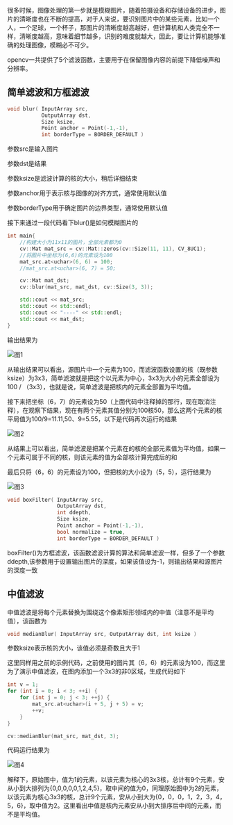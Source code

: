 很多时候，图像处理的第一步就是模糊图片，随着拍摄设备和存储设备的进步，图片的清晰度也在不断的提高，对于人来说，要识别图片中的某些元素，比如一个人，一个足球，一个杯子，那图片的清晰度越高越好，但计算机和人类完全不一样，清晰度越高，意味着细节越多，识别的难度就越大，因此，要让计算机能够准确的处理图像，模糊必不可少。

opencv一共提供了5个滤波函数，主要用于在保留图像内容的前提下降低噪声和分辨率。

## 简单滤波和方框滤波

```c++
void blur( InputArray src, 
           OutputArray dst,
           Size ksize, 
           Point anchor = Point(-1,-1),
           int borderType = BORDER_DEFAULT )
```
参数src是输入图片

参数dst是结果

参数ksize是滤波计算的核的大小，稍后详细结束

参数anchor用于表示核与图像的对齐方式，通常使用默认值

参数borderType用于确定图片的边界类型，通常使用默认值

接下来通过一段代码看下blur()是如何模糊图片的
```c++
int main{
    //构建大小为11x11的图片，全部元素都为0
    cv::Mat mat_src = cv::Mat::zeros(cv::Size(11, 11), CV_8UC1);
    //将图片中坐标为(6,6)的元素设为100
	mat_src.at<uchar>(6, 6) = 100;
    //mat_src.at<uchar>(6, 7) = 50;

    cv::Mat mat_dst;
	cv::blur(mat_src, mat_dst, cv::Size(3, 3));

    std::cout << mat_src;
	std::cout << std::endl;
	std::cout << "----" << std::endl;
	std::cout << mat_dst;
}
```
输出结果为

![图1](https://jxf2008-1302581379.cos.ap-nanjing.myqcloud.com/github_blog/opencv/blur_1.png)

从输出结果可以看出，源图片中一个元素为100，而滤波函数设置的核（既参数ksize）为3x3，简单滤波就是把这个以元素为中心，3x3为大小的元素全部设为100 / （3x3），也就是说，简单滤波是把核内的元素全部置为平均值。

接下来把坐标（6，7）的元素设为50（上面代码中注释掉的那行，现在取消注释），在观察下结果，现在有两个元素其值分别为100核50，那么这两个元素的核平局值为100/9=11.11,50、9=5.55，以下是代码再次运行的结果

![图2](https://jxf2008-1302581379.cos.ap-nanjing.myqcloud.com/github_blog/opencv/blur_2.png)

从结果上可以看出，简单滤波是把某个元素在的核的全部元素值为平均值，如果一个元素可属于不同的核，则该元素的值为全部核计算完成后的和

最后只将（6，6）的元素设为100，但把核的大小设为（5，5），运行结果为

![图3](https://jxf2008-1302581379.cos.ap-nanjing.myqcloud.com/github_blog/opencv/blur_3.png)

```c++
void boxFilter( InputArray src, 
                OutputArray dst, 
                int ddepth,
                Size ksize, 
                Point anchor = Point(-1,-1),
                bool normalize = true,
                int borderType = BORDER_DEFAULT )
```
boxFilter()为方框滤波，该函数滤波计算的算法和简单滤波一样，但多了一个参数ddepth,该参数用于设置输出图片的深度，如果该值设为-1，则输出结果和源图片的深度一致

## 中值滤波

中值滤波是将每个元素替换为围绕这个像素矩形领域内的中值（注意不是平均值），该函数为
```c++
void medianBlur( InputArray src, OutputArray dst, int ksize )
```
参数ksize表示核的大小，该值必须是奇数且大于1

这里同样用之前的示例代码，之前使用的图片其（6，6）的元素设为100，而这里为了演示中值滤波，在图内添加一个3x3的非0区域，生成代码如下
```c++
int v = 1;
for (int i = 0; i < 3; ++i) {
	for (int j = 0; j < 3; ++j) {
		mat_src.at<uchar>(i + 5, j + 5) = v;
		++v;
	}
}

cv::medianBlur(mat_src, mat_dst, 3);
```
代码运行结果为

![图4](https://jxf2008-1302581379.cos.ap-nanjing.myqcloud.com/github_blog/opencv/blur_4.png)

解释下，原始图中，值为1的元素，以该元素为核心的3x3核，总计有9个元素，安从小到大排列为{0,0,0,0,0,1,2,4,5}，取中间的值为0，同理原始图中为2的元素，以该元素为核心3x3的核，总计9个元素，安从小到大为{0，0，0，1，2，3，4，5，6}，取中值为2。这里看出中值是核内元素安从小到大排序后中间的元素，而不是平均值。